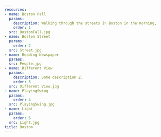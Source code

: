 ```yaml
---
resources:
- name: Boston Fall
  params:
    description: Walking through the streets in Boston in the morning, you can always find some different sceneries.
    order: 1
  src: BostonFall.jpg
- name: Boston Street
  params:
    order: 2
  src: Street.jpg
- name: Reading Newspaper 
  params:
  src: People.jpg
- name: Different View
  params:
    description: Some description 2.
    order: 3
  src: Different View.jpg
- name: PlayingSwing
  params:
    order: 4
  src: PlayingSwing.jpg 
- name: Light
  params:
    order: 5
  src: Light.jpg
title: Boston 
---
```

